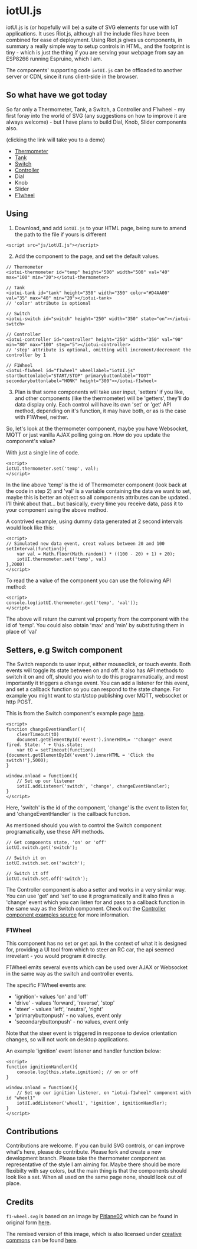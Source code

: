 # iotUI.js

iotUI.js is (or hopefully will be) a suite of SVG elements for use with IoT applications. It uses Riot.js, although all the include files have been combined for ease of deployment. Using Riot.js gives us components, in summary a really simple way to setup controls in HTML, and the footprint is tiny - which is just the thing if you are serving your webpage from say an ESP8266 running Espruino, which I am. 

The components' supporting code ```iotUI.js``` can be offloaded to another server or CDN, since it runs client-side in the browser.

## So what have we got today

So far only a Thermometer, Tank, a Switch, a Controller and F1wheel -  my first foray into the world of SVG (any suggestions on how to improve it are always welcome) - but I have plans to build Dial, Knob, Slider components also. 

(clicking the link will take you to a demo)

- [Thermometer](https://rawgit.com/olliephillips/iotUI.js/master/examples/thermometer.html)
- [Tank](https://rawgit.com/olliephillips/iotUI.js/master/examples/tank.html)
- [Switch](https://rawgit.com/olliephillips/iotUI.js/master/examples/switch.html)
- [Controller](https://rawgit.com/olliephillips/iotUI.js/master/examples/controller.html)
- Dial
- Knob
- Slider
- [F1wheel](https://rawgit.com/olliephillips/iotUI.js/master/examples/f1wheel.html)


## Using

1) Download, and add ```iotUI.js``` to your HTML page, being sure to amend the path to the file if yours is different

```
<script src="js/iotUI.js"></script>
```

2) Add the component to the page, and set the default values.

```
// Thermometer
<iotui-thermometer id="temp" height="500" width="500" val="40" max="100" min="20"></iotui-thermometer>

// Tank
<iotui-tank id="tank" height="350" width="350" color="#D4AA00" val="35" max="40" min="20"></iotui-tank>
// 'color' attribute is optional

// Switch
<iotui-switch id="switch" height="250" width="350" state="on"></iotui-switch>

// Controller
<iotui-controller id="controller" height="250" width="350" val="90" min="80" max="100" step="5"></iotui-controller>
// 'step' attribute is optional, omitting will increment/decrement the controller by 1

// F1Wheel
<iotui-f1wheel id="f1wheel" wheellabel="iotUI.js" startbuttonlabel="START/STOP" primarybuttonlabel="TOOT" secondarybuttonlabel="HONK" height="300"></iotui-f1wheel>

```
3) Plan is that some components will take user input, 'setters' if you like, and other components (like the thermometer) will be 'getters', they'll do data display only. Each control will have its own 'set' or 'get' API method, depending on it's function, it may have both, or as is the case with F1Wheel, neither.

So, let's look at the thermometer component, maybe you have Websocket, MQTT or just vanilla AJAX polling going on. How do you update the component's value?

With just a single line of code.

```
<script>
iotUI.thermometer.set('temp', val);
</script>
```

In the line above 'temp' is the id of Thermometer component (look back at the code in step 2) and 'val' is a variable containing the data we want to set, maybe this is better an object so all components attributes can be updated.. I'll think about that... but basically, every time you receive data, pass it to your component using the above method.

A contrived example, using dummy data generated at 2 second intervals would look like this:

```
<script>
// Simulated new data event, creat values between 20 and 100
setInterval(function(){
	var val = Math.floor(Math.random() * ((100 - 20) + 1) + 20);
	iotUI.thermometer.set('temp', val)
},2000)
</script>
```

To read the a value of the component you can use the following API method:

```
<script>	
console.log(iotUI.thermometer.get('temp', 'val'));
</script>
```
The above will return the current val property from the component with the id of 'temp'. You could also obtain 'max' and 'min' by substituting them in place of 'val'

## Setters, e.g Switch component
The Switch responds to user input, either mouseclick, or touch events. Both events will toggle its state between on and off. It also has API methods to switch it on and off, should you wish to do this programmatically, and most importantly it triggers a change event. You can add a listener for this event, and set a callback function so you can respond to the state change. For example you might want to start/stop publishing over MQTT, websocket or http POST.

This is from the Switch component's example page [here](https://rawgit.com/olliephillips/iotUI.js/master/examples/switch.html). 

```
<script>
function changeEventHandler(){
	clearTimeout(tO)
	document.getElementById('event').innerHTML= '"change" event  fired. State: ' + this.state;
	var tO = setTimeout(function(){document.getElementById('event').innerHTML = 'Click the switch!'},5000);
}

window.onload = function(){	
	// Set up our listener
	iotUI.addListener('switch', 'change', changeEventHandler);
}
</script>
``` 
Here, 'switch' is the id of the component, 'change' is the event to listen for, and 'changeEventHandler' is the callback function.

As mentioned should you wish to control the Switch component programatically, use these API methods.

```
// Get components state, 'on' or 'off'
iotUI.switch.get('switch');

// Switch it on
iotUI.switch.set.on('switch');

// Switch it off
iotUI.switch.set.off('switch');
```

The Controller component is also a setter and works in a very similar way. You can use 'get' and 'set' to use it programatically and it also fires a 'change' event which you can listen for and pass to a callback function in the same way as the Switch component. Check out the [Controller component examples source](https://rawgit.com/olliephillips/iotUI.js/master/examples/controller.html) for more information.

### F1Wheel

This component has no set or get api. In the context of what it is designed for, providing a UI tool from which to steer an RC car, the api seemed irrevelant - you would program it directly.

F1Wheel emits several events which can be used over AJAX or Websocket in the same way as the switch and controller events.

The specific F1Wheel events are:

* 'ignition'- values 'on' and 'off'
* 'drive' - values 'forward', 'reverse', 'stop'
* 'steer' - values 'left', 'neutral', 'right'
* 'primarybuttonpush' - no values, event only
* 'secondarybuttonpush' - no values, event only

Note that the steer event is triggered in response to device orientation changes, so will not work on desktop applications.

An example 'ignition' event listener and handler function below:

```
<script>
function ignitionHandler(){
	console.log(this.state.ignition); // on or off
}

window.onload = function(){	
	// Set up our ignition listener, on "iotui-f1wheel" component with id "wheel1"
	iotUI.addListener('wheel1', 'ignition', ignitionHandler);
}
</script>
``` 

## Contributions

Contributions are welcome. If you can build SVG controls, or can improve what's here, please do contribute.  Please fork and create a new development branch. Please take the thermometer component as representative of the style I am aiming for. Maybe there should be more flexibilty with say colors, but the main thing is that the components should look like a set. When all used on the same page none, should look out of place.

## Credits

`f1-wheel.svg` is based on an image by [Pitlane02](https://commons.wikimedia.org/wiki/User:Pitlane02) which can be found in original form [here](https://commons.wikimedia.org/wiki/File:Formula_one_steering_wheel_back.svg).

The remixed version of this image, which is also licensed under [creative commons](https://en.wikipedia.org/wiki/Creative_Commons) can be found [here](https://rawgit.com/olliephillips/iotUI.js/master/svg_files/f1-wheel.svg).

